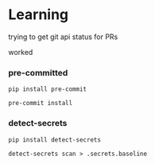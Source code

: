 # Learning

trying to get git api status for PRs

worked


### pre-committed

```
pip install pre-commit

pre-commit install
```


### detect-secrets

```
pip install detect-secrets

detect-secrets scan > .secrets.baseline
```
